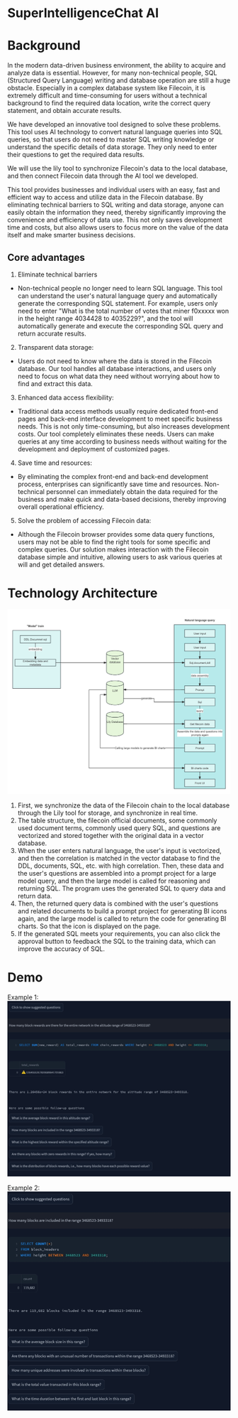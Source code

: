 # SuperIntelligenceChat AI
# Background
In the modern data-driven business environment, the ability to acquire and analyze data is essential. However, for many non-technical people, SQL (Structured Query Language) writing and database operation are still a huge obstacle. Especially in a complex database system like Filecoin, it is extremely difficult and time-consuming for users without a technical background to find the required data location, write the correct query statement, and obtain accurate results.

We have developed an innovative tool designed to solve these problems. This tool uses AI technology to convert natural language queries into SQL queries, so that users do not need to master SQL writing knowledge or understand the specific details of data storage. They only need to enter their questions to get the required data results.

We will use the lily tool to synchronize Filecoin's data to the local database, and then connect Filecoin data through the AI ​​tool we developed.

This tool provides businesses and individual users with an easy, fast and efficient way to access and utilize data in the Filecoin database. By eliminating technical barriers to SQL writing and data storage, anyone can easily obtain the information they need, thereby significantly improving the convenience and efficiency of data use. This not only saves development time and costs, but also allows users to focus more on the value of the data itself and make smarter business decisions.
## Core advantages
1. Eliminate technical barriers

- Non-technical people no longer need to learn SQL language. This tool can understand the user's natural language query and automatically generate the corresponding SQL statement. For example, users only need to enter "What is the total number of votes that miner f0xxxxx won in the height range 4034428 to 4035229?", and the tool will automatically generate and execute the corresponding SQL query and return accurate results.
2. Transparent data storage:
- Users do not need to know where the data is stored in the Filecoin database. Our tool handles all database interactions, and users only need to focus on what data they need without worrying about how to find and extract this data.
3. Enhanced data access flexibility:
- Traditional data access methods usually require dedicated front-end pages and back-end interface development to meet specific business needs. This is not only time-consuming, but also increases development costs. Our tool completely eliminates these needs. Users can make queries at any time according to business needs without waiting for the development and deployment of customized pages.
4. Save time and resources:
- By eliminating the complex front-end and back-end development process, enterprises can significantly save time and resources. Non-technical personnel can immediately obtain the data required for the business and make quick and data-based decisions, thereby improving overall operational efficiency.
5. Solve the problem of accessing Filecoin data:
- Although the Filecoin browser provides some data query functions, users may not be able to find the right tools for some specific and complex queries. Our solution makes interaction with the Filecoin database simple and intuitive, allowing users to ask various queries at will and get detailed answers.
# Technology Architecture
![Technology Architecture](/resources/liliai.jpg)
1. First, we synchronize the data of the Filecoin chain to the local database through the Lily tool for storage, and synchronize in real time.
2. The table structure, the filecoin official documents, some commonly used document terms, commonly used query SQL, and questions are vectorized and stored together with the original data in a vector database.
3. When the user enters natural language, the user's input is vectorized, and then the correlation is matched in the vector database to find the DDL, documents, SQL, etc. with high correlation. Then, these data and the user's questions are assembled into a prompt project for a large model query, and then the large model is called for reasoning and returning SQL. The program uses the generated SQL to query data and return data.
4. Then, the returned query data is combined with the user's questions and related documents to build a prompt project for generating BI icons again, and the large model is called to return the code for generating BI charts. So that the icon is displayed on the page.
5. If the generated SQL meets your requirements, you can also click the approval button to feedback the SQL to the training data, which can improve the accuracy of SQL.
# Demo
Example 1:
 ![demo1](/resources/demo1.jpeg)
 
Example 2:
 ![demo2](/resources/demo2.jpeg)

